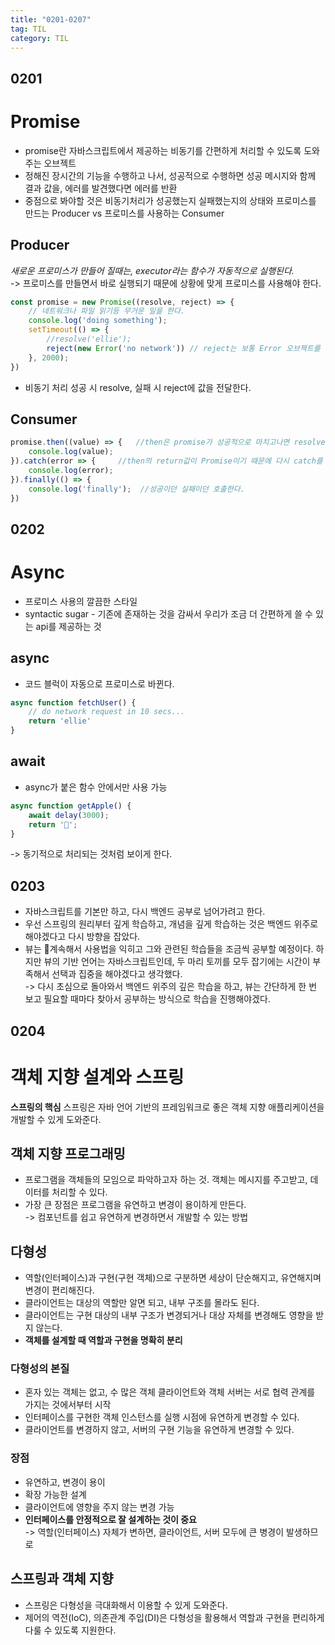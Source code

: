 ```yaml
---
title: "0201-0207"
tag: TIL
category: TIL
---
```

## 0201
# Promise


* promise란 자바스크립트에서 제공하는 비동기를 간편하게 처리할 수 있도록 도와주는 오브젝트
* 정해진 장시간의 기능을 수행하고 나서, 성공적으로 수행하면 성공 메시지와 함께 결과 값을, 에러를 발견했다면 에러를 반환
* 중점으로 봐야할 것은 비동기처리가 성공했는지 실패했는지의 상태와 프로미스를 만드는 Producer vs 프로미스를 사용하는 Consumer

## Producer
*새로운 프로미스가 만들어 질때는, executor라는 함수가 자동적으로 실행된다.*  
-> 프로미스를 만들면서 바로 실행되기 때문에 상황에 맞게 프로미스를 사용해야 한다.

```javascript
const promise = new Promise((resolve, reject) => {
    // 네트워크나 파일 읽기등 무거운 일을 한다.
    console.log('doing something');
    setTimeout(() => {
        //resolve('ellie');
        reject(new Error('no network')) // reject는 보통 Error 오브젝트를 통해서 값을 전달
    }, 2000);
})
```
* 비동기 처리 성공 시 resolve, 실패 시 reject에 값을 전달한다.

## Consumer
```javascript
promise.then((value) => {   //then은 promise가 성공적으로 마치고나면 resolve의 인자값을 value로 전달한다.
    console.log(value); 
}).catch(error => {     //then의 return값이 Promise이기 때문에 다시 catch를 이어서 호출할 수 있다. => chaning
    console.log(error);
}).finally(() => {
    console.log('finally');  //성공이던 실패이던 호출한다.
})
```

## 0202
# Async
* 프로미스 사용의 깔끔한 스타일
* syntactic sugar - 기존에 존재하는 것을 감싸서 우리가 조금 더 간편하게 쓸 수 있는 api를 제공하는 것

## async
* 코드 블럭이 자동으로 프로미스로 바뀐다.
```javascript
async function fetchUser() {  
    // do network request in 10 secs...
    return 'ellie'
}
```

## await
* async가 붙은 함수 안에서만 사용 가능
```javascript
async function getApple() {
	await delay(3000);
	return '🍌';
}
```
-> 동기적으로 처리되는 것처럼 보이게 한다.

## 0203
* 자바스크립트를 기본만 하고, 다시 백엔드 공부로 넘어가려고 한다.
* 우선 스프링의 원리부터 깊게 학습하고, 개념을 깊게 학습하는 것은 백엔드 위주로 해야겠다고 다시 방향을 잡았다.
* 뷰는 계속해서 사용법을 익히고 그와 관련된 학습들을 조금씩 공부할 예정이다. 하지만 뷰의 기반 언어는 자바스크립트인데, 두 마리 토끼를 모두 잡기에는 시간이 부족해서 선택과 집중을 해야겠다고 생각했다.  
-> 다시 초심으로 돌아와서 백엔드 위주의 깊은 학습을 하고, 뷰는 간단하게 한 번 보고 필요할 때마다 찾아서 공부하는 방식으로 학습을 진행해야겠다.

## 0204
# 객체 지향 설계와 스프링
**스프링의 핵심**
스프링은 자바 언어 기반의 프레임워크로 좋은 객체 지향 애플리케이션을 개발할 수 있게 도와준다.

## 객체 지향 프로그래밍
* 프로그램을 객체들의 모임으로 파악하고자 하는 것. 객체는 메시지를 주고받고, 데이터를 처리할 수 있다.
* 가장 큰 장점은 프로그램을 유연하고 변경이 용이하게 만든다.  
-> 컴포넌트를 쉽고 유연하게 변경하면서 개발할 수 있는 방법

## 다형성
* 역할(인터페이스)과 구현(구현 객체)으로 구분하면 세상이 단순해지고, 유연해지며 변경이 편리해진다.
* 클라이언트는 대상의 역할만 알면 되고, 내부 구조를 몰라도 된다.
* 클라이언트는 구현 대상의 내부 구조가 변경되거나 대상 자체를 변경해도 영향을 받지 않는다.  
* **객체를 설계할 때 역할과 구현을 명확히 분리**

### 다형성의 본질
* 혼자 있는 객체는 없고, 수 많은 객체 클라이언트와 객체 서버는 서로 협력 관계를 가지는 것에서부터 시작
* 인터페이스를 구현한 객체 인스턴스를 실행 시점에 유연하게 변경할 수 있다.
* 클라이언트를 변경하지 않고, 서버의 구현 기능을 유연하게 변경할 수 있다.

### 장점
* 유연하고, 변경이 용이
* 확장 가능한 설계
* 클라이언트에 영향을 주지 않는 변경 가능
* **인터페이스를 안정적으로 잘 설계하는 것이 중요**  
-> 역할(인터페이스) 자체가 변하면, 클라이언트, 서버 모두에 큰 병경이 발생하므로

## 스프링과 객체 지향
* 스프링은 다형성을 극대화해서 이용할 수 있게 도와준다.
* 제어의 역전(IoC), 의존관계 주입(DI)은 다형성을 활용해서 역할과 구현을 편리하게 다룰 수 있도록 지원한다.
